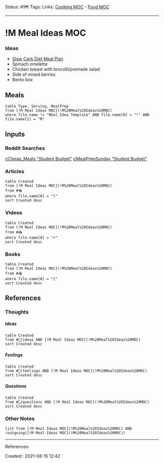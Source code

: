 Status: #🗺️ 
Tags: 
Links: [Cooking MOC](Cooking%20MOC) - [Food MOC](Food%20MOC)
___
# !M Meal Ideas MOC
### Ideas
- [Slow Carb Diet Meal Plan](Slow%20Carb%20Diet%20Meal%20Plan)
- Spinach omelette
- Chicken breast with brocolli/premade salad
- Side of mixed berries
- Bento box
## Meals
```dataview
table Type, Serving, MealPrep
from [!M Meal Ideas MOC](!M%20Meal%20Ideas%20MOC)
where file.name != "Meal Idea Template" AND file.name[0] = "!" AND file.name[1] = "M"
```
## Inputs
### Reddit Searches
[r/Cheap_Meals "Student Budget"](https://www.reddit.com/r/Cheap_Meals/search?q=student+budget&restrict_sr=on)
[r/MealPrepSunday "Student Budget"](https://www.reddit.com/r/MealPrepSunday/search?q=student&restrict_sr=on)
### Articles
```dataview
table Created
from [!M Meal Ideas MOC](!M%20Meal%20Ideas%20MOC)
from #📥 
where file.name[0] = "("
sort Created desc
```
### Videos
```dataview
table Created
from [!M Meal Ideas MOC](!M%20Meal%20Ideas%20MOC)
from #📥
where file.name[0] = "+"
sort Created desc
```
### Books
```dataview
table Created
from [!M Meal Ideas MOC](!M%20Meal%20Ideas%20MOC)
from #📥
where file.name[0] = "{"
sort Created desc
```
## References
### Thoughts
##### Ideas
```dataview
table Created
from #💭/ideas AND [!M Meal Ideas MOC](!M%20Meal%20Ideas%20MOC)
sort Created desc
```
##### Feelings
```dataview
table Created
from #💭/feelings AND [!M Meal Ideas MOC](!M%20Meal%20Ideas%20MOC)
sort Created desc
```
##### Questions
```dataview
table Created
from #💭/questions AND [!M Meal Ideas MOC](!M%20Meal%20Ideas%20MOC)
sort Created desc
```
### Other Notes
```dataview
list from [!M Meal Ideas MOC](!M%20Meal%20Ideas%20MOC) AND !outgoing([!M Meal Ideas MOC](!M%20Meal%20Ideas%20MOC))
```
___
References:

Created:: 2021-08-15 12:42
